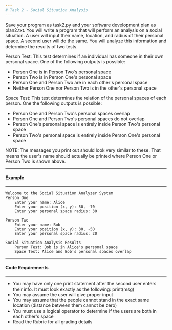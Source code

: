 ```yaml
---
# Task 2 - Social Situation Analysis
---
```

Save your program as task2.py and your software development plan as plan2.txt. You will write a program that will perform an analysis on a social situation. A user will input their name, location, and radius of their personal space. A second user will do the same. You will analyze this information and determine the results of two tests.

Person Test: This test determines if an individual has someone in their own personal space. One of the following outputs is possible:

* Person One is in Person Two's personal space
* Person Two is in Person One's personal space
* Person One and Person Two are in each other's personal space
* Neither Person One nor Person Two is in the other's personal space

Space Test: This test determines the relation of the personal spaces of each person. One the following outputs is possible:

* Person One and Person Two's personal spaces overlap
* Person One and Person Two's personal spaces do not overlap
* Person One's personal space is entirely inside Person Two's personal space
* Person Two's personal space is entirely inside Person One's personal space

NOTE: The messages you print out should look very similar to these. That means the user's name should actually be printed where Person One or Person Two is shown above.

---
#### Example
---
    Welcome to the Social Situation Analyzer System
    Person One
        Enter your name: Alice
        Enter your position (x, y): 50, -70
        Enter your personal space radius: 30

    Person Two
        Enter your name: Bob
        Enter your position (x, y): 30, -50
        Enter your personal space radius: 20

    Social Situation Analysis Results
        Person Test: Bob is in Alice's personal space
        Space Test: Alice and Bob's personal spaces overlap

---
#### Code Requirements
---
* You may have only one print statement after the second user enters their info. It must look exactly as the following:
    print(msg)
* You may assume the user will give proper input
* You may assume that the people cannot stand in the exact same location (distance between them cannot be zero)
* You must use a logical operator to determine if the users are both in each other's space
* Read the Rubric for all grading details

